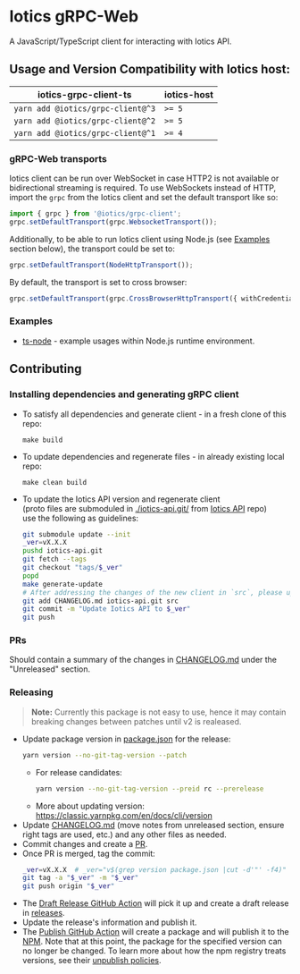 # Iotics gRPC-Web
A JavaScript/TypeScript client for interacting with Iotics API.


## Usage and Version Compatibility with Iotics host:

| iotics-grpc-client-ts | iotics-host |
|----------------------| ----------- |
|      `yarn add @iotics/grpc-client@^3`       | `>= 5`       |
|      `yarn add @iotics/grpc-client@^2`       | `>= 5`       |
|      `yarn add @iotics/grpc-client@^1`      | `>= 4`     |


### gRPC-Web transports
Iotics client can be run over WebSocket in case HTTP2 is not available or bidirectional streaming is required. To use
WebSockets instead of HTTP, import the `grpc` from the Iotics client and set the default transport like so:
```ts
import { grpc } from '@iotics/grpc-client';
grpc.setDefaultTransport(grpc.WebsocketTransport());
```
Additionally, to be able to run Iotics client using Node.js (see [Examples](#examples) section below), the transport could be set to:
```ts
grpc.setDefaultTransport(NodeHttpTransport());
```
By default, the transport is set to cross browser:
```ts
grpc.setDefaultTransport(grpc.CrossBrowserHttpTransport({ withCredentials: false }));
```


### Examples
* [ts-node](./examples/README.md) - example usages within Node.js runtime environment.


## Contributing


### Installing dependencies and generating gRPC client
* To satisfy all dependencies and generate client - in a fresh clone of this repo:
  ```shell
  make build
  ```
* To update dependencies and regenerate files - in already existing local repo:
  ```shell
  make clean build
  ```
* To update the Iotics API version and regenerate client  
  (proto files are submoduled in [./iotics-api.git/](./iotics-api.git)
  from [Iotics API](https://github.com/Iotic-Labs/api) repo)  
  use the following as guidelines:
  ```bash
  git submodule update --init
  _ver=vX.X.X
  pushd iotics-api.git
  git fetch --tags
  git checkout "tags/$_ver"
  popd
  make generate-update
  # After addressing the changes of the new client in `src`, please update "Unreleased" section in CHANGELOG.md
  git add CHANGELOG.md iotics-api.git src
  git commit -m "Update Iotics API to $_ver"
  git push
  ```


### PRs
Should contain a summary of the changes in [CHANGELOG.md](./CHANGELOG.md) under the "Unreleased" section.


### Releasing
> **Note:**
> Currently this package is not easy to use,
> hence it may contain breaking changes between patches until v2 is realeased.
* Update package version in [package.json](./package.json) for the release:
  ```bash
  yarn version --no-git-tag-version --patch
  ```
  * For release candidates:
    ```bash
    yarn version --no-git-tag-version --preid rc --prerelease
    ```
  * More about updating version: https://classic.yarnpkg.com/en/docs/cli/version
* Update [CHANGELOG.md](./CHANGELOG.md) (move notes from unreleased section, ensure right tags are used, etc.)
  and any other files as needed.
* Commit changes and create a [PR](https://github.com/Iotic-Labs/iotics-grpc-client-ts/compare).
* Once PR is merged, tag the commit:
  ```bash
  _ver=vX.X.X  # _ver="v$(grep version package.json |cut -d'"' -f4)"
  git tag -a "$_ver" -m "$_ver"
  git push origin "$_ver"
  ```
* The [Draft Release GitHub Action](https://github.com/Iotic-Labs/iotics-grpc-client-ts/actions/workflows/draft_release.yml)
  will pick it up and create a draft release in [releases](https://github.com/Iotic-Labs/iotics-grpc-client-ts/releases).
* Update the release's information and publish it.
* The [Publish GitHub Action](https://github.com/Iotic-Labs/iotics-grpc-client-ts/actions/workflows/publish.yml)
  will create a package and will publish it to the [NPM](https://www.npmjs.com/package/@iotics/grpc-client).
  Note that at this point, the package for the specified version can no longer be changed.
  To learn more about how the npm registry treats versions, see their
  [unpublish policies](https://docs.npmjs.com/policies/unpublish).
